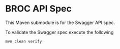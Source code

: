 # BROC API Spec

This Maven submodule is for the Swagger API spec.

To validate the Swagger spec execute the following

```bash
mvn clean verify
```
